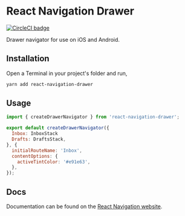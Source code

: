 # React Navigation Drawer

[![CircleCI badge](https://circleci.com/gh/react-navigation/react-navigation-drawer/tree/next.svg?style=shield)](https://circleci.com/gh/react-navigation/react-navigation-drawer/tree/next)

Drawer navigator for use on iOS and Android.

## Installation

Open a Terminal in your project's folder and run,

```sh
yarn add react-navigation-drawer
```

## Usage

```js
import { createDrawerNavigator } from 'react-navigation-drawer';

export default createDrawerNavigator({
  Inbox: InboxStack
  Drafts: DraftsStack,
}, {
  initialRouteName: 'Inbox',
  contentOptions: {
    activeTintColor: '#e91e63',
  },
});
```

## Docs

Documentation can be found on the [React Navigation website](https://reactnavigation.org/docs/en/drawer-navigator.html).
